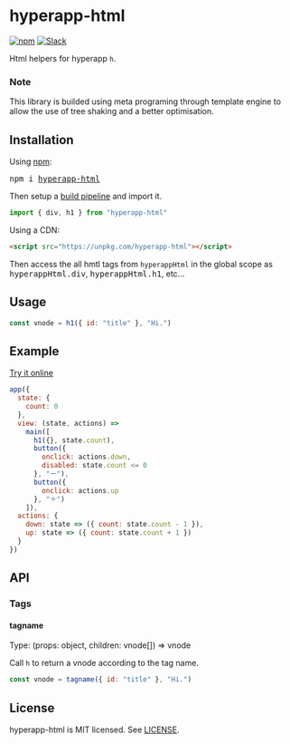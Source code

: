 # hyperapp-html
[![npm](https://img.shields.io/npm/v/hyperapp-html.svg)](https://www.npmjs.org/package/hyperapp-html)
[![Slack](https://hyperappjs.herokuapp.com/badge.svg)](https://hyperappjs.herokuapp.com "Join us")

Html helpers for hyperapp `h`.

### Note
This library is builded using meta programing through template engine to allow the use of tree shaking and a better optimisation.

## Installation

Using [npm](https://npmjs.com):

<pre>
npm i <a href="https://www.npmjs.com/package/hyperapp-html">hyperapp-html</a>
</pre>

Then setup a [build pipeline](https://github.com/hyperapp/hyperapp/blob/master/docs/getting-started.md#build-pipeline) and import it.

```jsx
import { div, h1 } from "hyperapp-html"
```

Using a CDN:

```html
<script src="https://unpkg.com/hyperapp-html"></script>
```

Then access the all hmtl tags from `hyperappHtml` in the global scope as <samp>hyperappHtml.div</samp>, <samp>hyperappHtml.h1</samp>, etc...

## Usage

```jsx
const vnode = h1({ id: "title" }, "Hi.")
```

## Example

[Try it online](https://codepen.io/anon/pen/yzeQgg?editors=0010)

```jsx
app({
  state: {
    count: 0
  },
  view: (state, actions) =>
    main([
      h1({}, state.count),
      button({
        onclick: actions.down,
        disabled: state.count <= 0
      }, "ー"),
      button({
        onclick: actions.up
      }, "＋")
    ]),
  actions: {
    down: state => ({ count: state.count - 1 }),
    up: state => ({ count: state.count + 1 })
  }
})
```

## API

### Tags
#### tagname

Type: (props: object, children: vnode[]) => vnode

Call `h` to return a vnode according to the tag name.

```jsx
const vnode = tagname({ id: "title" }, "Hi.")
```

## License

hyperapp-html is MIT licensed. See [LICENSE](LICENSE.md).
